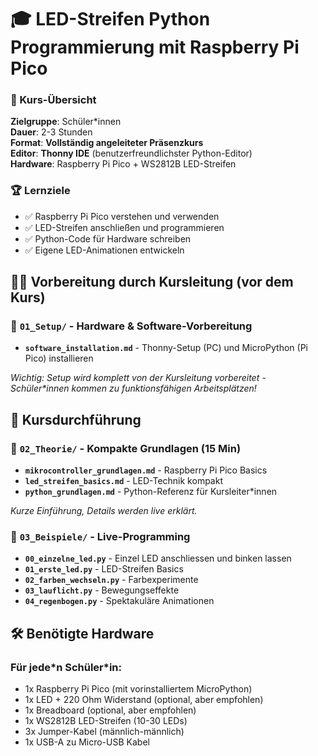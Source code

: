 # 🎓 LED-Streifen Python Programmierung mit Raspberry Pi Pico


### 🎯 Kurs-Übersicht
**Zielgruppe**: Schüler\*innen  
**Dauer**: 2-3 Stunden  
**Format**: **Vollständig angeleiteter Präsenzkurs**  
**Editor**: **Thonny IDE** (benutzerfreundlichster Python-Editor)  
**Hardware**: Raspberry Pi Pico + WS2812B LED-Streifen  

### 🏆 Lernziele
- ✅ Raspberry Pi Pico verstehen und verwenden
- ✅ LED-Streifen anschließen und programmieren
- ✅ Python-Code für Hardware schreiben
- ✅ Eigene LED-Animationen entwickeln


## 🧑‍🏫 Vorbereitung durch Kursleitung (vor dem Kurs)
### 📁 `01_Setup/` - Hardware & Software-Vorbereitung
- **`software_installation.md`** - Thonny-Setup (PC) und MicroPython (Pi Pico) installieren

*Wichtig: Setup wird komplett von der Kursleitung vorbereitet - Schüler\*innen kommen zu funktionsfähigen Arbeitsplätzen!*

## 🚦 Kursdurchführung


### 📁 `02_Theorie/` - Kompakte Grundlagen (15 Min)
- **`mikrocontroller_grundlagen.md`** - Raspberry Pi Pico Basics
- **`led_streifen_basics.md`** - LED-Technik kompakt
- **`python_grundlagen.md`** - Python-Referenz für Kursleiter\*innen

*Kurze Einführung, Details werden live erklärt.*

### 📁 `03_Beispiele/` - Live-Programming
- **`00_einzelne_led.py`** - Einzel LED anschliessen und binken lassen
- **`01_erste_led.py`** - LED-Streifen Basics
- **`02_farben_wechseln.py`** - Farbexperimente
- **`03_lauflicht.py`** - Bewegungseffekte
- **`04_regenbogen.py`** - Spektakuläre Animationen


## 🛠️ Benötigte Hardware

### Für jede\*n Schüler\*in:
- 1x Raspberry Pi Pico (mit vorinstalliertem MicroPython)
- 1x LED + 220 Ohm Widerstand (optional, aber empfohlen)
- 1x Breadboard (optional, aber empfohlen)
- 1x WS2812B LED-Streifen (10-30 LEDs)
- 3x Jumper-Kabel (männlich-männlich)
- 1x USB-A zu Micro-USB Kabel


